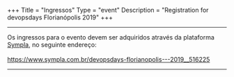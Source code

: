 +++
Title = "Ingressos"
Type = "event"
Description = "Registration for devopsdays Florianópolis 2019"
+++

<div class = "row">
  <div class = "col">
    <hr />
    Os ingressos para o evento devem ser adquiridos através da plataforma <a href="https://www.sympla.com.br/devopsdays-florianopolis---2019__516225">Sympla</a>, no seguinte endereço:
    <br><br>
    <a href="https://www.sympla.com.br/devopsdays-florianopolis---2019__516225">https://www.sympla.com.br/devopsdays-florianopolis---2019__516225</a>
    <hr />
  </div>
</div>
